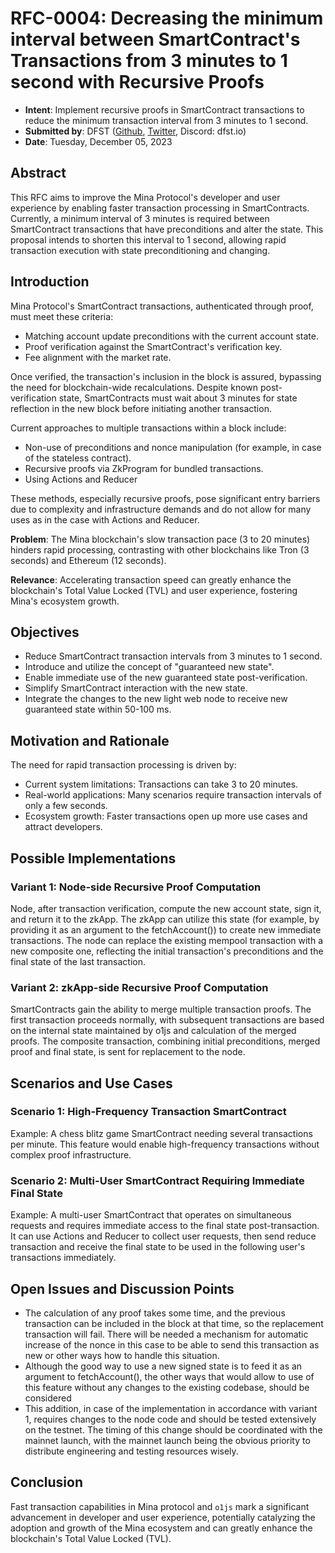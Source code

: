 # RFC-0004: Decreasing the minimum interval between SmartContract's Transactions from 3 minutes to 1 second with Recursive Proofs

- **Intent**: Implement recursive proofs in SmartContract transactions to reduce the minimum transaction interval from 3 minutes to 1 second.
- **Submitted by**: DFST ([Github](https://github.com/dfstio), [Twitter](https://twitter.com/dfst_io), Discord: dfst.io)
- **Date**: Tuesday, December 05, 2023

## Abstract

This RFC aims to improve the Mina Protocol's developer and user experience by enabling faster transaction processing in SmartContracts. Currently, a minimum interval of 3 minutes is required between SmartContract transactions that have preconditions and alter the state. This proposal intends to shorten this interval to 1 second, allowing rapid transaction execution with state preconditioning and changing.

## Introduction

Mina Protocol's SmartContract transactions, authenticated through proof, must meet these criteria:

- Matching account update preconditions with the current account state.
- Proof verification against the SmartContract's verification key.
- Fee alignment with the market rate.

Once verified, the transaction's inclusion in the block is assured, bypassing the need for blockchain-wide recalculations. Despite known post-verification state, SmartContracts must wait about 3 minutes for state reflection in the new block before initiating another transaction.

Current approaches to multiple transactions within a block include:

- Non-use of preconditions and nonce manipulation (for example, in case of the stateless contract).
- Recursive proofs via ZkProgram for bundled transactions.
- Using Actions and Reducer

These methods, especially recursive proofs, pose significant entry barriers due to complexity and infrastructure demands and do not allow for many uses as in the case with Actions and Reducer.

**Problem**: The Mina blockchain's slow transaction pace (3 to 20 minutes) hinders rapid processing, contrasting with other blockchains like Tron (3 seconds) and Ethereum (12 seconds).

**Relevance**: Accelerating transaction speed can greatly enhance the blockchain's Total Value Locked (TVL) and user experience, fostering Mina's ecosystem growth.

## Objectives

- Reduce SmartContract transaction intervals from 3 minutes to 1 second.
- Introduce and utilize the concept of "guaranteed new state".
- Enable immediate use of the new guaranteed state post-verification.
- Simplify SmartContract interaction with the new state.
- Integrate the changes to the new light web node to receive new guaranteed state within 50-100 ms.

## Motivation and Rationale

The need for rapid transaction processing is driven by:

- Current system limitations: Transactions can take 3 to 20 minutes.
- Real-world applications: Many scenarios require transaction intervals of only a few seconds.
- Ecosystem growth: Faster transactions open up more use cases and attract developers.

## Possible Implementations

### Variant 1: Node-side Recursive Proof Computation

Node, after transaction verification, compute the new account state, sign it, and return it to the zkApp. The zkApp can utilize this state (for example, by providing it as an argument to the fetchAccount()) to create new immediate transactions. The node can replace the existing mempool transaction with a new composite one, reflecting the initial transaction's preconditions and the final state of the last transaction.

### Variant 2: zkApp-side Recursive Proof Computation

SmartContracts gain the ability to merge multiple transaction proofs. The first transaction proceeds normally, with subsequent transactions are based on the internal state maintained by o1js and calculation of the merged proofs. The composite transaction, combining initial preconditions, merged proof and final state, is sent for replacement to the node.

## Scenarios and Use Cases

### Scenario 1: High-Frequency Transaction SmartContract

Example: A chess blitz game SmartContract needing several transactions per minute. This feature would enable high-frequency transactions without complex proof infrastructure.

### Scenario 2: Multi-User SmartContract Requiring Immediate Final State

Example: A multi-user SmartContract that operates on simultaneous requests and requires immediate access to the final state post-transaction. It can use Actions and Reducer to collect user requests, then send reduce transaction and receive the final state to be used in the following user's transactions immediately.

## Open Issues and Discussion Points

- The calculation of any proof takes some time, and the previous transaction can be included in the block at that time, so the replacement transaction will fail. There will be needed a mechanism for automatic increase of the nonce in this case to be able to send this transaction as new or other ways how to handle this situation.
- Although the good way to use a new signed state is to feed it as an argument to fetchAccount(), the other ways that would allow to use of this feature without any changes to the existing codebase, should be considered
- This addition, in case of the implementation in accordance with variant 1, requires changes to the node code and should be tested extensively on the testnet. The timing of this change should be coordinated with the mainnet launch, with the mainnet launch being the obvious priority to distribute engineering and testing resources wisely.

## Conclusion

Fast transaction capabilities in Mina protocol and `o1js` mark a significant advancement in developer and user experience, potentially catalyzing the adoption and growth of the Mina ecosystem and can greatly enhance the blockchain's Total Value Locked (TVL).
